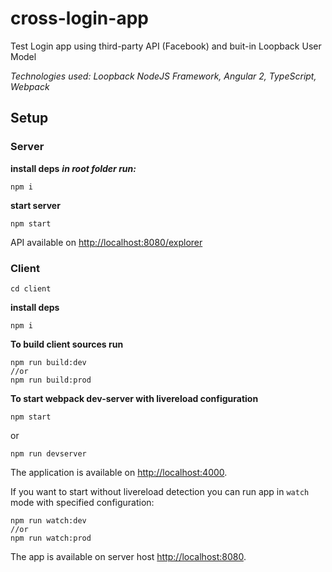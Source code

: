 # cross-login-app
Test Login app using third-party API (Facebook) and buit-in Loopback User Model

*Technologies used: Loopback NodeJS Framework, Angular 2, TypeScript, Webpack*



## Setup

### Server
**install deps**
***in root folder run:***

	npm i
  
**start server**

	npm start
  
API available on [http://localhost:8080/explorer]()

### Client
	cd client

**install deps**

	npm i
	
**To build client sources run**

	npm run build:dev
	//or
	npm run build:prod
	
**To start webpack dev-server with livereload configuration**

    npm start

or

    npm run devserver

The application is available on [http://localhost:4000]().	

If you want to start without livereload detection you can run app in `watch` mode with specified configuration:

    npm run watch:dev
    //or
    npm run watch:prod

The app is available on server host [http://localhost:8080]().
